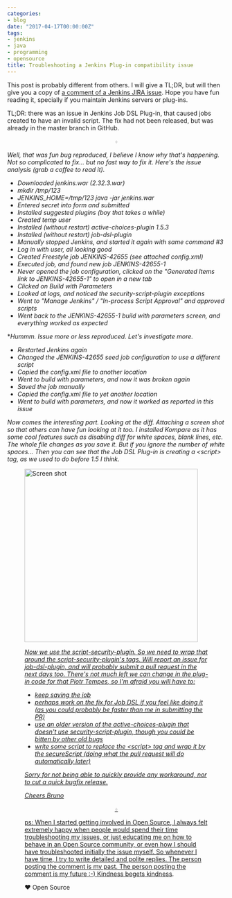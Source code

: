 ```yaml
---
categories:
- blog
date: "2017-04-17T00:00:00Z"
tags:
- jenkins
- java
- programming
- opensource
title: Troubleshooting a Jenkins Plug-in compatibility issue
---
```


This post is probably different from others. I will give a TL;DR, but will then
give you a copy of
[a comment of a Jenkins JIRA issue](https://issues.jenkins-ci.org/browse/JENKINS-42655?focusedCommentId=291470&page=com.atlassian.jira.plugin.system.issuetabpanels%3Acomment-tabpanel#comment-291470).
Hope you have fun reading it,
specially if you maintain Jenkins servers or plug-ins.

TL;DR: there was an issue in Jenkins Job DSL Plug-in, that caused jobs created to
have an invalid script. The fix had not been released, but was already in the
master branch in GitHub.

<p style="text-align: center; color: #DDDDDD;">&diams;</p>

*Well, that was fun bug reproduced, I believe I know why that's happening. Not so complicated to fix... but no fast way to fix it. Here's the issue analysis (grab a coffee to read it).*

* *Downloaded jenkins.war (2.32.3.war)*
* *mkdir /tmp/123*
* *JENKINS_HOME=/tmp/123 java -jar jenkins.war*
* *Entered secret into form and submitted*
* *Installed suggested plugins (boy that takes a while)*
* *Created temp user*
* *Installed (without restart) active-choices-plugin 1.5.3*
* *Installed (without restart) job-dsl-plugin*
* *Manually stopped Jenkins, and started it again with same command #3*
* *Log in with user, all looking good*
* *Created Freestyle job JENKINS-42655 (see attached config.xml)*
* *Executed job, and found new job JENKINS-42655-1*
* *Never opened the job configuration, clicked on the "Generated Items link to JENKINS-42655-1" to open in a new tab*
* *Clicked on Build with Parameters*
* *Looked at logs, and noticed the security-script-plugin exceptions*
* *Went to "Manage Jenkins" / "In-process Script Approval" and approved scripts*
* *Went back to the JENKINS-42655-1 build with parameters screen, and everything worked as expected*

**Hummm. Issue more or less reproduced. Let's investigate more.*

* *Restarted Jenkins again*
* *Changed the JENKINS-42655 seed job configuration to use a different script*
* *Copied the config.xml file to another location*
* *Went to build with parameters, and now it was broken again*
* *Saved the job manually*
* *Copied the config.xml file to yet another location*
* *Went to build with parameters, and now it worked as reported in this issue*

*Now comes the interesting part. Looking at the diff. Attaching a screen shot so that others can have fun looking at it too. I installed Kompare as it has some cool features such as disabling diff for white spaces, blank lines, etc. The whole file changes as you save it. But if you ignore the number of white spaces... Then you can see that the Job DSL Plug-in is creating a &lt;script&gt; tag, as we used to do before 1.5 I think.*

<div class='row'>
<div class="ui fluid container">
<figure>
<a  href="/assets/posts{{page.path | remove: ".md" | remove: "_posts" }}/JENKINS-42655-diff.png" rel="prettyPhoto" class="thumbnail" title="Screen shot">
<img style="height: 400px;" class="ui image" src="/assets/posts/{{ page.date | date: "%Y-%m-%d" }}-{{ page.title | slugify }}/JENKINS-42655-diff.png" alt="Screen shot" />


*Now we use the script-security-plugin. So we need to wrap that around the script-security-plugin's tags. Will report an issue for job-dsl-plugin, and will probably submit a pull request in the next days too. There's not much left we can change in the plug-in code for that Piotr Tempes, so I'm afraid you will have to:*

* *keep saving the job*
* *perhaps work on the fix for Job DSL if you feel like doing it (as you could probably be faster than me in submitting the PR)*
* *use an older version of the active-choices-plugin that doesn't use security-script-plugin, though you could be bitten by other old bugs*
* *write some script to replace the &lt;script&gt; tag and wrap it by the secureScript (doing what the pull request will do automatically later)*

*Sorry for not being able to quickly provide any workaround, nor to cut a quick bugfix release.*

*Cheers*
*Bruno*

<p style="text-align: center; color: #DDDDDD;">&diams;</p>

ps: When I started getting involved in Open Source, I always felt extremely happy when
people would spend their time troubleshooting my issues, or just educating me on how to
behave in an Open Source community, or even how I should have troubleshooted initially
the issue myself. So whenever I have time, I try to write detailed and polite replies. The
person posting the comment is my past. The person posting the comment is my future :-)
[Kindness begets kindness](http://revistaepoca.globo.com/Revista/Epoca/0,,EMI96818-15230,00.html).

&hearts; Open Source
